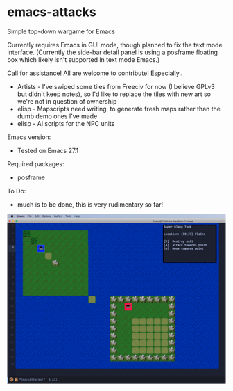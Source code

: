 # emacs-attacks
Simple top-down wargame for Emacs

Currently requires Emacs in GUI mode, though planned to fix the text mode interface. (Currently the side-bar detail panel is using a posframe floating box which likely isn't supported in text mode Emacs.)

Call for assistance! All are welcome to contribute!
Especially..
- Artists - I've swiped some tiles from Freeciv for now (I believe GPLv3 but didn't keep notes), so I'd like to replace the tiles with new art so we're not in question of ownership
- elisp - Mapscripts need writing, to generate fresh maps rather than the dumb demo ones I've made
- elisp - AI scripts for the NPC units

Emacs version:
- Tested on Emacs 27.1

Required packages:
- posframe

To Do:
- much is to be done, this is very rudimentary so far!

![Rudimentary first screenshot](./screenshots/emattacks-alpha-001.png)
